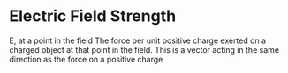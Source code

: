 # Electric Field Strength
E, at a point in the field
The force per unit positive charge exerted on a charged object at that point in the field. This is a vector acting in the same direction as the force on a positive charge 